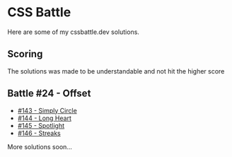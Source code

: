 # CSS Battle

Here are some of my cssbattle.dev solutions.

## Scoring

The solutions was made to be understandable and not hit the higher score

## Battle #24 - Offset

- [#143 - Simply Circle](./solutions/24-offset/143-simple-circle.md)
- [#144 - Long Heart](./solutions/24-offset/144-long-heart.md)
- [#145 - Spotlight](./solutions/24-offset/145-spotlight.md)
- [#146 - Streaks](./solutions/24-offset/146-streaks.md)

More solutions soon...
